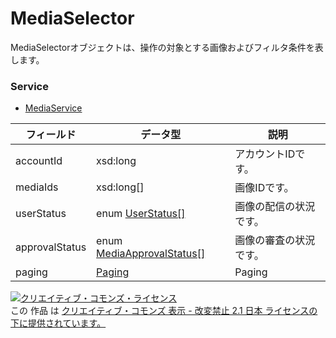 # MediaSelector
MediaSelectorオブジェクトは、操作の対象とする画像およびフィルタ条件を表します。
### Service
+ [MediaService](../services/MediaService.md)

| フィールド | データ型 | 説明 | 
|---|---|---|
| accountId| xsd:long| アカウントIDです。 |
| mediaIds| xsd:long[]| 画像IDです。 |
| userStatus| enum <a href="../data/UserStatus.md">UserStatus[]</a>| 画像の配信の状況です。 |
| approvalStatus| enum <a href="../data/MediaApprovalStatus.md">MediaApprovalStatus[]</a>| 画像の審査の状況です。 |
| paging| <a href="../data/Paging.md">Paging</a>| Paging |

<a rel="license" href="http://creativecommons.org/licenses/by-nd/2.1/jp/"><img alt="クリエイティブ・コモンズ・ライセンス" style="border-width:0" src="https://i.creativecommons.org/l/by-nd/2.1/jp/88x31.png" /></a><br />この 作品 は <a rel="license" href="http://creativecommons.org/licenses/by-nd/2.1/jp/">クリエイティブ・コモンズ 表示 - 改変禁止 2.1 日本 ライセンスの下に提供されています。</a>
